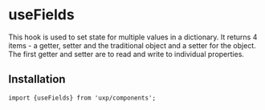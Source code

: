 # useFields



This hook is used to set state for multiple values in a dictionary.
It returns 4 items -  a getter, setter and the traditional object and a setter for the object.
The first getter and setter are to read and write to individual properties.




## Installation



```tsx
import {useFields} from 'uxp/components';
```

